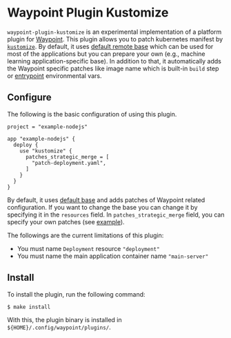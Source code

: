 # Waypoint Plugin Kustomize

`waypoint-plugin-kustomize` is an experimental implementation of a platform plugin for [Waypoint](https://github.com/hashicorp/waypoint). This plugin allows you to patch kubernetes manifest by [`kustomize`](https://github.com/kubernetes-sigs/kustomize). By default, it uses [default remote base](/kustomize/remote-base/default/) which can be used for most of the applications but you can prepare your own (e.g., machine learning application-specific base). In addition to that, it automatically adds the Waypoint specific patches like image name which is built-in `build` step or [entrypoint](https://www.waypointproject.io/docs/entrypoint) environmental vars.

## Configure

The following is the basic configuration of using this plugin.

 ```hcl
 project = "example-nodejs"

 app "example-nodejs" {
   deploy {
     use "kustomize" {
       patches_strategic_merge = [
         "patch-deployment.yaml",
       ]
     }
   }
 }
 ```

By default, it uses [default base](/kustomize/remote-base/default/) and adds patches of Waypoint related configuration. If you want to change the base you can change it by specifying it in the `resources` field. In `patches_strategic_merge` field, you can specify your own patches (see [example](/example/patch-deployment.yaml)). 

The followings are the current limitations of this plugin:

- You must name `Deployment` resource `"deployment"`
- You must name the main application container name `"main-server"`

## Install

To install the plugin, run the following command:

```bash
$ make install
```

With this, the plugin binary is installed in `${HOME}/.config/waypoint/plugins/`.
